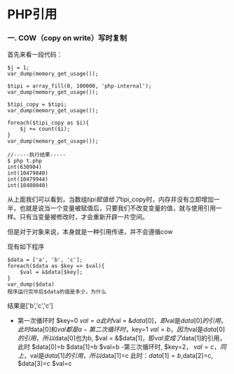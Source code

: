 # PHP引用

### 一. COW（copy on write）写时复制
首先来看一段代码：
```
$j = 1;
var_dump(memory_get_usage());
 
$tipi = array_fill(0, 100000, 'php-internal');
var_dump(memory_get_usage());
 
$tipi_copy = $tipi;
var_dump(memory_get_usage());
 
foreach($tipi_copy as $i){
    $j += count($i); 
}
var_dump(memory_get_usage());
 
//-----执行结果-----
$ php t.php 
int(630904)
int(10479840)
int(10479944)
int(10480040)
```
从上面我们可以看到，当数组$tipi赋值给了$tipi_copy时，内存并没有立即增加一半，也就是说当一个变量被赋值后，只要我们不改变变量的值，就与使用引用一样。只有当变量被修改时，才会重新开辟一片空间。

但是对于对象来说，本身就是一种引用传递，并不会遵循cow

现有如下程序
```
$data = ['a', 'b', 'c'];
foreach($data as $key => $val){
    $val = &$data[$key];
}
var_dump($data)
程序运行完毕后$data的值是多少，为什么
```
结果是['b','c','c']

- 第一次循环时 $key=0 $val=a
此时$val = &$data[0]，即$val是$data[0]的引用，此时$data[0]和$val都是a
-第二次循环时，$key=1 $val=b，因为$val是$data[0]的引用，所以$data[0]也为b,
$val = &$data[1]，即$val变成了$data[1]的引用，此时
$data[0]=b $data[1]=b $val=b
-第三次循环时, $key=2， $val=c，同上，$val是$data[1]的引用，所以$data[1]=c
此时：$data[1]=b,$data[2]=c, $data[3]=c $val=c

